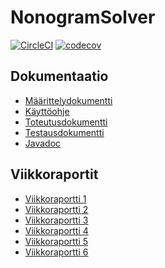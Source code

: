 # NonogramSolver
[![CircleCI](https://circleci.com/gh/lchz/NonogramSolver.svg?style=svg)](https://circleci.com/gh/lchz/NonogramSolver)
[![codecov](https://codecov.io/gh/lchz/NonogramSolver/branch/master/graph/badge.svg)](https://codecov.io/gh/lchz/NonogramSolver)

## Dokumentaatio

- [Määrittelydokumentti](https://github.com/lchz/NonogramSolver/blob/master/documentation/maarittelydokumentti.md)
- [Käyttöohje](https://github.com/lchz/NonogramSolver/blob/master/documentation/kaytto-ohje.md)
- [Toteutusdokumentti](https://github.com/lchz/NonogramSolver/blob/master/documentation/toteutusdokumentti.md)
- [Testausdokumentti](https://github.com/lchz/NonogramSolver/blob/master/documentation/testausdokumentti.md)
- [Javadoc](https://github.com/lchz/NonogramSolver/tree/master/documentation/javadoc)


## Viikkoraportit
- [Viikkoraportti 1](https://github.com/lchz/NonogramSolver/blob/master/documentation/Viikkoraportit/viikko-1.md)
- [Viikkoraportti 2](https://github.com/lchz/NonogramSolver/blob/master/documentation/Viikkoraportit/viikko-2.md)
- [Viikkoraportti 3](https://github.com/lchz/NonogramSolver/blob/master/documentation/Viikkoraportit/viikko-3.md)
- [Viikkoraportti 4](https://github.com/lchz/NonogramSolver/blob/master/documentation/Viikkoraportit/viikko-4.md)
- [Viikkoraportti 5](https://github.com/lchz/NonogramSolver/blob/master/documentation/Viikkoraportit/viikko-5.md)
- [Viikkoraportti 6](https://github.com/lchz/NonogramSolver/blob/master/documentation/Viikkoraportit/viikko-6.md)
